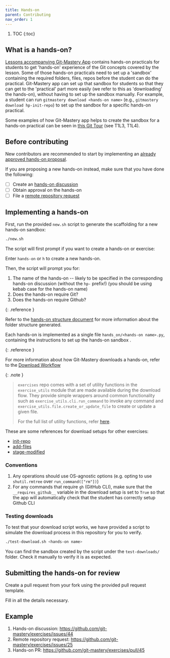 ```yaml
---
title: Hands-on
parent: Contributing
nav_order: 1
---
```


1. TOC
{:toc}

## What is a hands-on?

[Lessons accompanying Git-Mastery App](https://nus-cs2103-ay2526s1.github.io/website/se-book-adapted/git-trail/index.html) contains hands-on practicals for students to get 'hands-on' experience of the Git concepts covered by the lesson. Some of those hands-on practicals need to set up a 'sandbox' containing the required folders, files, repos before the student can do the practical. Git-Mastery app can set up that sandbox for students so that they can get to the 'practical' part more easily (we refer to this as 'downloading' the hands-on), without having to set up the sandbox manually. For example, a student can run `gitmastery download <hands-on name>` (e.g., `gitmastery download hp-init-repo`) to set up the sandbox for a specific hands-on practical.

Some examples of how Git-Mastery app helps to create the sandbox for a hands-on practical can be seen in [this Git Tour](https://nus-cs2103-ay2526s1.github.io/website/book/gitAndGithub/trail/recordingFolderHistory/index.html) (see T1L3, T1L4).

## Before contributing

New contributors are recommended to start by implementing an [already approved hands-on proposal]((https://github.com/git-mastery/exercises/issues?q=is%3Aissue%20state%3Aopen%20label%3A%22hands-on%20discussion%22%20label%3A%22help%20wanted%22)).

If you are proposing a new hands-on instead, make sure that you have done the following:

- [ ] Create an [hands-on discussion](https://github.com/git-mastery/exercises/issues/new?template=hands_on_discussion.yaml)
- [ ] Obtain approval on the hands-on
- [ ] File a [remote repository request](https://github.com/git-mastery/exercises/issues/new?template=request_exercise_repository.yaml)

## Implementing a hands-on

First, run the provided `new.sh` script to generate the scaffolding for a new hands-on sandbox:

```bash
./new.sh
```

The script will first prompt if you want to create a hands-on or exercise:

Enter `hands-on` or `h` to create a new hands-on.

Then, the script will prompt you for:

1. The name of the hands-on -- likely to be specified in the corresponding hands-on discussion (without the `hp-` prefix!) (you should be using kebab case for the hands-on name)
2. Does the hands-on require Git?
3. Does the hands-on require Github?

{: .reference }

Refer to the [hands-on structure document](/developers/docs/architecture/hands-on-structure) for more information about the folder structure generated.


Each hands-on is implemented as a single file `hands_on/<hands-on name>.py`, containing the instructions to set up the hands-on sandbox .

{: .reference }

For more information about how Git-Mastery downloads a hands-on, refer to the [Download Workflow](/developers/docs/architecture/download-workflow)

{: .note }

> `exercises` repo comes with a set of utility functions in the `exercise_utils` module that are made available during the download flow. They provide simple wrappers around common functionality such as `exercise_utils.cli.run_command` to invoke any command and `exercise_utils.file.create_or_update_file` to create or update a given file.
>
> For the full list of utility functions, refer [here](/developers/docs/tooling/exercise-utils).

These are some references for download setups for other exercises:

- [init-repo](https://raw.githubusercontent.com/git-mastery/exercises/refs/heads/main/hands_on/init_repo.py)
- [add-files](https://raw.githubusercontent.com/git-mastery/exercises/refs/heads/main/hands_on/add_files.py)
- [stage-modified](https://raw.githubusercontent.com/git-mastery/exercises/refs/heads/main/hands_on/stage_modified.py)

### Conventions

1. Any operations should use OS-agnostic options (e.g. opting to use `shutil.rmtree` over `run_command(["rm"])`)
2. For any commands that require `gh` (GitHub CLI), make sure that the `__requires_github__` variable in the download setup is set to `True` so that the app will automatically check that the student has correctly setup Github CLI

### Testing downloads

To test that your download script works, we have provided a script to simulate the download process in this repository for you to verify.

```bash
./test-download.sh <hands-on name>
```

You can find the sandbox created by the script under the `test-downloads/` folder. Check it manually to verify it is as expected.

## Submitting the hands-on for review

Create a pull request from your fork using the provided pull request template.

Fill in all the details necessary.

## Example

1. Hands-on discussion: <https://github.com/git-mastery/exercises/issues/44>
2. Remote repository request: <https://github.com/git-mastery/exercises/issues/25>
3. Hands-on PR: <https://github.com/git-mastery/exercises/pull/45>

